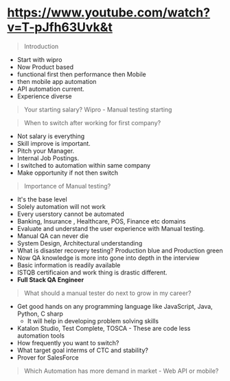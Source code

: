 # <https://www.youtube.com/watch?v=T-pJfh63Uvk&t>

> Introduction

* Start with wipro
* Now Product based
* functional first then performance then Mobile
* then mobile app automation
* API automation current.
* Experience diverse

> Your starting salary?
Wipro - Manual testing starting  

> When to switch after working for first company?

* Not salary is everything
* Skill improve is important.
* Pitch your Manager.
* Internal Job Postings.
* I switched to automation within same company
* Make opportunity if not then switch

> Importance of Manual testing?

* It's the base level
* Solely automation will not work
* Every userstory cannot be automated
* Banking, Insurance , Healthcare, POS, Finance etc domains
* Evaluate and understand the user experience with Manual testing.
* Manual QA can never die
* System Design, Architectural understanding
* What is disaster recovery testing?
Production blue and Production green
* Now QA knowledge is more into gone into depth in the interview
* Basic information is readily available
* ISTQB certificaion and work thing is drastic different.
* **Full Stack QA Engineer**

> What should a manual tester do next to grow in my career?

* Get good hands on any programming language
like JavaScript, Java, Python, C sharp
  * It will help in developing problem solving skills
* Katalon Studio, Test Complete, TOSCA - These are code less automation tools
* How frequently you want to switch?
* What target goal interms of CTC and stability?
* Prover for SalesForce

> Which Automation has more demand in market - Web API or mobile?

